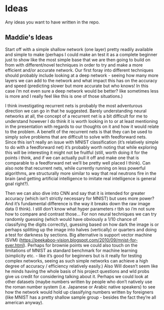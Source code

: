 # Ideas

Any ideas you want to have written in the repo.

## Maddie's Ideas

Start off with a simple shallow network (one layer) pretty readily available and simple to make
(perhaps I could make an test it as a complete beginner just to show like the most simple base that we are then going to build on from with different/novel
techniques in order to try and make a more efficient and/or accurate network. Our first foray into different techniques should probably include looking
at a deep network - seeing how many more layers we can add to the network and what impact this has on the accuracy and speed (predicting slower but more
accurate but who knows! In this case i’m not even sure a deep network would be better? like sometimes less is more and I really feel like this is one of
those situations.)

I think investigating recurrent nets is probably the most adventurous direction we can go in that he suggested. Barely understanding neural networks at all,
the concept of a recurrent net is a bit difficult for me to understand however I do think it is worth looking in to or at least mentioning in the presentation
with regards to our thoughts on it and how it would relate to the problem. A benefit of the recurrent nets is that they can be used to simply solve problems
that are difficult to solve with feedforward nets. Since this isn’t really an issue with MNIST classification (it’s relatively simple to do with a feedforward net)
it’s probably worth noting that while exploring this will be interesting it might not be fruitful (still, worth doing it for the points i think, and if
we can actually pull it off and make one that is comparable to a feedforward net we’ll be pretty well placed I think). Can also note that recurrent nets,
while currently running on less powerful algorithms, are structurally more similar to way that real neutrons fire in the brain (and getting artificial
intelligence to imitate real intelligence is general goal right?).

Then we can also dive into CNN and say that it is intended for greater accuracy
(which isn’t strictly necessary for MNIST) but uses more power? And it’s fundamental difference is the way it breaks down the raw image data (I think).
I still don’t know what hyper parameters r tbh so i’m not sure how to compare and contrast those…
For non neural techniques we can try randomly guessing (which would have obviously a 1/10 chance of classifying the digits correctly),
guessing based on how dark the image is or perhaps splitting up the image into halves (vertically) or quarters and doing a test for darkness by sections.
Big alternative is support vector machine (SVM) (https://peekaboo-vision.blogspot.com/2010/09/mnist-for-ever.html).
Perhaps for brownie points we could also touch on the limitations of MNIST as standard benchmark for machine learning
(simplicity etc. - like it’s good for beginners but is it really for testing complex networks, seeing as such simple networks can achieve a high
degree of accuracy / efficiency relatively easily.) Also Will doesn’t seem like he minds having the whole basis of his project questions and wld
probs give us credit for considering talking about it. Perhaps we could look at other datasets (maybe numbers written by people who don’t natively use the
roman number system (i.e. Japanese or Arabic native speakers) to see how the network would hold up classifying numbers written by foreigners (like MNIST
has a pretty shallow sample group - besides the fact they’re all american anyway). 